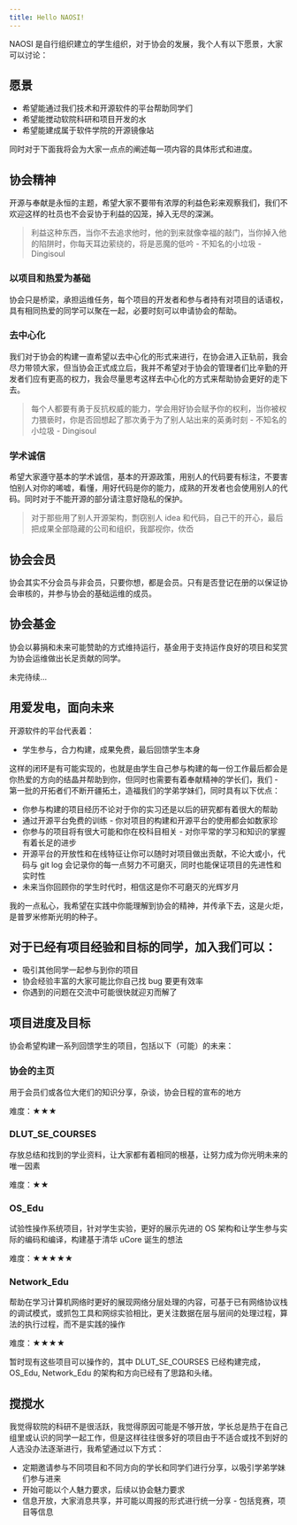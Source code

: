 ```yaml
---
title: Hello NAOSI!
---
```




NAOSI 是自行组织建立的学生组织，对于协会的发展，我个人有以下愿景，大家可以讨论：

## 愿景

- 希望能通过我们技术和开源软件的平台帮助同学们
- 希望能搅动软院科研和项目开发的水
- 希望能建成属于软件学院的开源镜像站

同时对于下面我将会为大家一点点的阐述每一项内容的具体形式和进度。

## 协会精神

开源与奉献是永恒的主题，希望大家不要带有浓厚的利益色彩来观察我们，我们不欢迎这样的社员也不会妥协于利益的囚笼，掉入无尽的深渊。

> 利益这种东西，当你不去追求他时，他的到来就像幸福的敲门，当你掉入他的陷阱时，你每天耳边萦绕的，将是恶魔的低吟 - 不知名的小垃圾 - Dingisoul

### 以项目和热爱为基础

协会只是桥梁，承担运维任务，每个项目的开发者和参与者持有对项目的话语权，具有相同热爱的同学可以聚在一起，必要时刻可以申请协会的帮助。

### 去中心化

我们对于协会的构建一直希望以去中心化的形式来进行，在协会进入正轨前，我会尽力带领大家，但当协会正式成立后，我并不希望对于协会的管理者们比辛勤的开发者们应有更高的权力，我会尽量思考这样去中心化的方式来帮助协会更好的走下去。

> 每个人都要有勇于反抗权威的能力，学会用好协会赋予你的权利，当你被权力猥亵时，你是否回想起了那次勇于为了别人站出来的英勇时刻 - 不知名的小垃圾 - Dingisoul

### 学术诚信

希望大家遵守基本的学术诚信，基本的开源政策，用别人的代码要有标注，不要害怕别人对你的唏嘘，看懂，用好代码是你的能力，成熟的开发者也会使用别人的代码。同时对于不能开源的部分请注意好隐私的保护。

> 对于那些用了别人开源架构，剽窃别人 idea 和代码，自己干的开心，最后把成果全部隐藏的公司和组织，我鄙视你，佽岙

## 协会会员

协会其实不分会员与非会员，只要你想，都是会员。只有是否登记在册的以保证协会审核的，并参与协会的基础运维的成员。

## 协会基金

协会以募捐和未来可能赞助的方式维持运行，基金用于支持运作良好的项目和奖赏为协会运维做出长足贡献的同学。

未完待续...

## 用爱发电，面向未来

开源软件的平台代表着：

- 学生参与，合力构建，成果免费，最后回馈学生本身

这样的闭环是有可能实现的，也就是由学生自己参与构建的每一份工作最后都会是你热爱的方向的结晶并帮助到你，但同时也需要有着奉献精神的学长们，我们 - 第一批的开拓者们不断开疆拓土，造福我们的学弟学妹们，同时具有以下优点：

- 你参与构建的项目经历不论对于你的实习还是以后的研究都有着很大的帮助
- 通过开源平台免费的训练 - 你对项目的构建和开源平台的使用都会如数家珍
- 你参与的项目将有很大可能和你在校科目相关 - 对你平常的学习和知识的掌握有着长足的进步
- 开源平台的开放性和在线特征让你可以随时对项目做出贡献，不论大或小，代码与 git log 会记录你的每一点努力不可磨灭，同时也能保证项目的先进性和实时性
- 未来当你回顾你的学生时代时，相信这是你不可磨灭的光辉岁月

我的一点私心，我希望在实践中你能理解到协会的精神，并传承下去，这是火炬，是普罗米修斯光明的种子。

## 对于已经有项目经验和目标的同学，加入我们可以：

- 吸引其他同学一起参与到你的项目
- 协会经验丰富的大家可能比你自己找 bug 要更有效率
- 你遇到的问题在交流中可能很快就迎刃而解了

## 项目进度及目标

协会希望构建一系列回馈学生的项目，包括以下（可能）的未来：

### 协会的主页

用于会员们或各位大佬们的知识分享，杂谈，协会日程的宣布的地方

难度：★★★

### DLUT_SE_COURSES

存放总结和找到的学业资料，让大家都有着相同的根基，让努力成为你光明未来的唯一因素

难度：★★

### OS_Edu

试验性操作系统项目，针对学生实验，更好的展示先进的 OS 架构和让学生参与实际的编码和编译，构建基于清华 uCore 诞生的想法

难度：★★★★★

### Network_Edu

帮助在学习计算机网络时更好的展现网络分层处理的内容，可基于已有网络协议栈的调试模式，或抓包工具和网综实验相比，更关注数据在层与层间的处理过程，算法的执行过程，而不是实践的操作

难度：★★★★

暂时现有这些项目可以操作的，其中 DLUT_SE_COURSES 已经构建完成，OS_Edu, Network_Edu 的架构和方向已经有了思路和头绪。

## 搅搅水

我觉得软院的科研不是很活跃，我觉得原因可能是不够开放，学长总是热于在自己组里或认识的同学一起工作，但是这样往往很多好的项目由于不适合或找不到好的人选没办法逐渐进行，我希望通过以下方式：

- 定期邀请参与不同项目和不同方向的学长和同学们进行分享，以吸引学弟学妹们参与进来
- 开始可能以个人魅力要求，后续以协会魅力要求
- 信息开放，大家消息共享，并可能以周报的形式进行统一分享 - 包括竞赛，项目等信息
